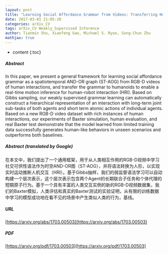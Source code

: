 ```yaml
---
layout: post
title: "Learning Social Affordance Grammar from Videos: Transferring Human Interactions to Human-Robot Interactions"
date: 2017-03-01 21:05:10
categories: arXiv_CV
tags: arXiv_CV Weakly_Supervised Inference
author: Tianmin Shu, Xiaofeng Gao, Michael S. Ryoo, Song-Chun Zhu
mathjax: true
---
```


* content
{:toc}

##### Abstract
In this paper, we present a general framework for learning social affordance grammar as a spatiotemporal AND-OR graph (ST-AOG) from RGB-D videos of human interactions, and transfer the grammar to humanoids to enable a real-time motion inference for human-robot interaction (HRI). Based on Gibbs sampling, our weakly supervised grammar learning can automatically construct a hierarchical representation of an interaction with long-term joint sub-tasks of both agents and short term atomic actions of individual agents. Based on a new RGB-D video dataset with rich instances of human interactions, our experiments of Baxter simulation, human evaluation, and real Baxter test demonstrate that the model learned from limited training data successfully generates human-like behaviors in unseen scenarios and outperforms both baselines.

##### Abstract (translated by Google)
在本文中，我们提出了一个通用框架，用于从人类相互作用的RGB-D视频中学习社交可供性语法作为时空AND-OR图（ST-AOG），并将语法转换为人形，以实现实时运动推断人机交互（HRI）。基于Gibbs抽样，我们的弱监督语法学习可以自动构建一个层次表示，这个层次表示包含两个Agent的长期联合子任务和个体代理的短期原子行为。基于一个具有丰富的人类交互实例的新的RGB-D视频数据集，我们的Baxter模拟，人类评估和真实的Baxter测试的实验证明，从有限的训练数据中学习的模型成功地在看不见的场景中产生类似人类的行为，基线。

##### URL
[https://arxiv.org/abs/1703.00503](https://arxiv.org/abs/1703.00503)

##### PDF
[https://arxiv.org/pdf/1703.00503](https://arxiv.org/pdf/1703.00503)

